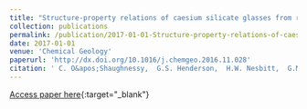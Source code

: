 ```yaml
---
title: "Structure-property relations of caesium silicate glasses from room temperature to 1400 K: Implications from density and Raman spectroscopy"
collection: publications
permalink: /publication/2017-01-01-Structure-property-relations-of-caesium-silicate-glasses-from-room-temperature-to-1400-K-Implications-from-density-and-Raman-spectroscopy
date: 2017-01-01
venue: 'Chemical Geology'
paperurl: 'http://dx.doi.org/10.1016/j.chemgeo.2016.11.028'
citation: ' C. O&apos;Shaughnessy,  G.S. Henderson,  H.W. Nesbitt,  G.M. Bancroft,  D.R. Neuville, &quot;Structure-property relations of caesium silicate glasses from room temperature to 1400 K: Implications from density and Raman spectroscopy.&quot; Chemical Geology, 2017.'
---
```

[Access paper here](http://dx.doi.org/10.1016/j.chemgeo.2016.11.028){:target="_blank"}
